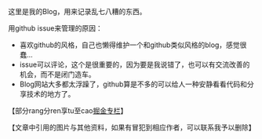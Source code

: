 这里是我的Blog，用来记录乱七八糟的东西。

用github issue来管理的原因：

* 喜欢github的风格，自己也懒得维护一个和github类似风格的blog，感觉很蠢...
* issue可以评论，这个是很重要的，因为要是我说错了，也可以有交流改善的机会，而不是闭门造车。
* Blog网站大多都太浮躁了，github算是不多的可以给人一种安静看看代码和分享技术的地方了。

【部分rang分ren享tu至cao[掘金专栏](https://juejin.im/user/596c14006fb9a06bab3d4dce/posts)】

【文章中引用的图片与其他资料，如果有冒犯到相应作者，可以联系我予以删除】
